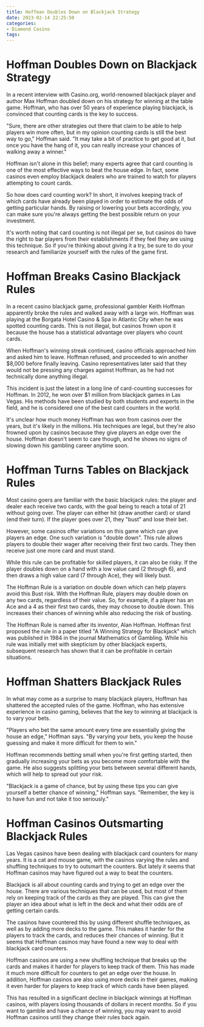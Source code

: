 ```yaml
---
title: Hoffman Doubles Down on Blackjack Strategy
date: 2023-02-14 22:25:50
categories:
- Diamond Casino
tags:
---
```



#  Hoffman Doubles Down on Blackjack Strategy

In a recent interview with Casino.org, world-renowned blackjack player and author Max Hoffman doubled down on his strategy for winning at the table game. Hoffman, who has over 50 years of experience playing blackjack, is convinced that counting cards is the key to success.

"Sure, there are other strategies out there that claim to be able to help players win more often, but in my opinion counting cards is still the best way to go," Hoffman said. "It may take a bit of practice to get good at it, but once you have the hang of it, you can really increase your chances of walking away a winner."

Hoffman isn't alone in this belief; many experts agree that card counting is one of the most effective ways to beat the house edge. In fact, some casinos even employ blackjack dealers who are trained to watch for players attempting to count cards.

So how does card counting work? In short, it involves keeping track of which cards have already been played in order to estimate the odds of getting particular hands. By raising or lowering your bets accordingly, you can make sure you're always getting the best possible return on your investment.

It's worth noting that card counting is not illegal per se, but casinos do have the right to bar players from their establishments if they feel they are using this technique. So if you're thinking about giving it a try, be sure to do your research and familiarize yourself with the rules of the game first.

#  Hoffman Breaks Casino Blackjack Rules 

In a recent casino blackjack game, professional gambler Keith Hoffman apparently broke the rules and walked away with a large win. Hoffman was playing at the Borgata Hotel Casino & Spa in Atlantic City when he was spotted counting cards. This is not illegal, but casinos frown upon it because the house has a statistical advantage over players who count cards.

When Hoffman's winning streak continued, casino officials approached him and asked him to leave. Hoffman refused, and proceeded to win another $8,000 before finally leaving. Casino representatives later said that they would not be pressing any charges against Hoffman, as he had not technically done anything illegal.

This incident is just the latest in a long line of card-counting successes for Hoffman. In 2012, he won over $1 million from blackjack games in Las Vegas. His methods have been studied by both students and experts in the field, and he is considered one of the best card counters in the world.

It's unclear how much money Hoffman has won from casinos over the years, but it's likely in the millions. His techniques are legal, but they're also frowned upon by casinos because they give players an edge over the house. Hoffman doesn't seem to care though, and he shows no signs of slowing down his gambling career anytime soon.

#  Hoffman Turns Tables on Blackjack Rules 

Most casino goers are familiar with the basic blackjack rules: the player and dealer each receive two cards, with the goal being to reach a total of 21 without going over. The player can either hit (draw another card) or stand (end their turn). If the player goes over 21, they "bust" and lose their bet.

However, some casinos offer variations on this game which can give players an edge. One such variation is "double down". This rule allows players to double their wager after receiving their first two cards. They then receive just one more card and must stand.

While this rule can be profitable for skilled players, it can also be risky. If the player doubles down on a hand with a low value card (2 through 6), and then draws a high value card (7 through Ace), they will likely bust.

The Hoffman Rule is a variation on double down which can help players avoid this Bust risk. With the Hoffman Rule, players may double down on any two cards, regardless of their value. So, for example, if a player has an Ace and a 4 as their first two cards, they may choose to double down. This increases their chances of winning while also reducing the risk of busting.

The Hoffman Rule is named after its inventor, Alan Hoffman. Hoffman first proposed the rule in a paper titled "A Winning Strategy for Blackjack" which was published in 1984 in the journal Mathematics of Gambling. While his rule was initially met with skepticism by other blackjack experts, subsequent research has shown that it can be profitable in certain situations.

#  Hoffman Shatters Blackjack Rules 

In what may come as a surprise to many blackjack players, Hoffman has shattered the accepted rules of the game. Hoffman, who has extensive experience in casino gaming, believes that the key to winning at blackjack is to vary your bets.

"Players who bet the same amount every time are essentially giving the house an edge," Hoffman says. "By varying your bets, you keep the house guessing and make it more difficult for them to win."

Hoffman recommends betting small when you're first getting started, then gradually increasing your bets as you become more comfortable with the game. He also suggests splitting your bets between several different hands, which will help to spread out your risk.

"Blackjack is a game of chance, but by using these tips you can give yourself a better chance of winning," Hoffman says. "Remember, the key is to have fun and not take it too seriously."

#  Hoffman Casinos Outsmarting Blackjack Rules

Las Vegas casinos have been dealing with blackjack card counters for many years. It is a cat and mouse game, with the casinos varying the rules and shuffling techniques to try to outsmart the counters. But lately it seems that Hoffman casinos may have figured out a way to beat the counters.

Blackjack is all about counting cards and trying to get an edge over the house. There are various techniques that can be used, but most of them rely on keeping track of the cards as they are played. This can give the player an idea about what is left in the deck and what their odds are of getting certain cards.

The casinos have countered this by using different shuffle techniques, as well as by adding more decks to the game. This makes it harder for the players to track the cards, and reduces their chances of winning. But it seems that Hoffman casinos may have found a new way to deal with blackjack card counters.

Hoffman casinos are using a new shuffling technique that breaks up the cards and makes it harder for players to keep track of them. This has made it much more difficult for counters to get an edge over the house. In addition, Hoffman casinos are also using more decks in their games, making it even harder for players to keep track of which cards have been played.

This has resulted in a significant decline in blackjack winnings at Hoffman casinos, with players losing thousands of dollars in recent months. So if you want to gamble and have a chance of winning, you may want to avoid Hoffman casinos until they change their rules back again.